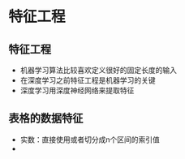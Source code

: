 # 特征工程

## 特征工程

+ 机器学习算法比较喜欢定义很好的固定长度的输入
+ 在深度学习之前特征工程是机器学习的关键
+ 深度学习用深度神经网络来提取特征

## 表格的数据特征

+ 实数：直接使用或者切分成n个区间的索引值
+ 